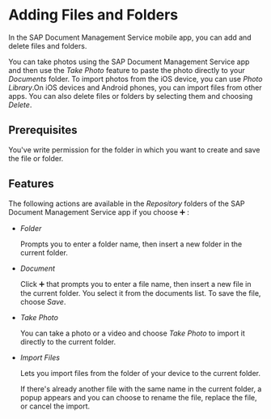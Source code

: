 <!-- loio67e2c4beaecc4e77a1eb650cb8780e61 -->

<link rel="stylesheet" type="text/css" href="css/sap-icons.css"/>

# Adding Files and Folders

In the SAP Document Management Service mobile app, you can add and delete files and folders.



You can take photos using the SAP Document Management Service app and then use the *Take Photo* feature to paste the photo directly to your *Documents* folder. To import photos from the iOS device, you can use *Photo Library*.On iOS devices and Android phones, you can import files from other apps. You can also delete files or folders by selecting them and choosing *Delete*.



<a name="loio67e2c4beaecc4e77a1eb650cb8780e61__section_gbt_svd_bbc"/>

## Prerequisites

You've write permission for the folder in which you want to create and save the file or folder.



<a name="loio67e2c4beaecc4e77a1eb650cb8780e61__section_hbt_svd_bbc"/>

## Features

The following actions are available in the *Repository* folders of the SAP Document Management Service app if you choose :heavy_plus_sign: :

-   *Folder*

    Prompts you to enter a folder name, then insert a new folder in the current folder.

-   *Document*

    Click :heavy_plus_sign: that prompts you to enter a file name, then insert a new file in the current folder. You select it from the documents list. To save the file, choose *Save*.

-   *Take Photo*

    You can take a photo or a video and choose *Take Photo* to import it directly to the current folder.

-   *Import Files*

    Lets you import files from the folder of your device to the current folder.

    If there's already another file with the same name in the current folder, a popup appears and you can choose to rename the file, replace the file, or cancel the import.


